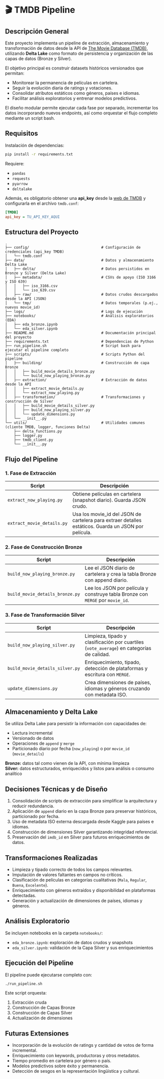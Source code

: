 # 🎬 TMDB Pipeline

## Descripción General

Este proyecto implementa un pipeline de extracción, almacenamiento y transformación de datos desde la API de [The Movie Database (TMDB)](https://www.themoviedb.org/), utilizando **Delta Lake** como formato de persistencia y organización de las capas de datos (Bronze y Silver).

El objetivo principal es construir datasets históricos versionados que permitan:

- Monitorear la permanencia de películas en cartelera.
- Seguir la evolución diaria de ratings y votaciones.
- Consolidar atributos estáticos como géneros, países e idiomas.
- Facilitar análisis exploratorios y entrenar modelos predictivos.

El diseño modular permite ejecutar cada fase por separado, incrementar los datos incorporando nuevos endpoints, así como orquestar el flujo completo mediante un script bash.

## Requisitos

Instalación de dependencias:

```bash
pip install -r requirements.txt
```

Requiere:
- `pandas`
- `requests`
- `pyarrow`
- `deltalake`

Además, es obligatorio obtener una **api_key** desde la [web de TMDB](https://www.themoviedb.org/) y configurarla en el archivo `tmdb.conf`:

```ini
[TMDB]
api_key = TU_API_KEY_AQUI
```

## Estructura del Proyecto

```
.
├── config/                                 # Configuración de credenciales (api_key TMDB)
│   └── tmdb.conf
├── data/                                   # Datos y almacenamiento Delta Lake
│   ├── delta/                              # Datos persistidos en Bronze y Silver (Delta Lake)
│   ├── metadata/                           # CSVs de apoyo (ISO 3166 y ISO 639)
│   │   ├── iso_3166.csv
│   │   └── iso_639.csv
│   ├── raw/                                # Datos crudos descargados desde la API (JSON)
│   └── tmp/                                # Datos temporales (p.ej., nuevos movie_id)
├── logs/                                   # Logs de ejecución
├── notebooks/                              # Análisis exploratorios (EDA)
│   ├── eda_bronze.ipynb
│   └── eda_silver.ipynb
├── README.md                               # Documentación principal del proyecto
├── requirements.txt                        # Dependencias de Python
├── run_pipeline.sh                         # Script bash para ejecutar el pipeline completo
├── scripts/                                # Scripts Python del pipeline
│   ├── building/                           # Construcción de capa Bronze
│   │   ├── build_movie_details_bronze.py
│   │   └── build_now_playing_bronze.py
│   ├── extraction/                         # Extracción de datos desde la API
│   │   ├── extract_movie_details.py
│   │   └── extract_now_playing.py
│   ├── transformation/                     # Transformaciones y construcción de Silver
│   │   ├── build_movie_details_silver.py
│   │   ├── build_now_playing_silver.py
│   │   └── update_dimensions.py
│   └── __init__.py
└── utils/                                  # Utilidades comunes (cliente TMDB, logger, funciones Delta)
    ├── delta_functions.py
    ├── logger.py
    ├── tmdb_client.py
    └── __init__.py

```

## Flujo del Pipeline

### 1. Fase de Extracción

| Script                        | Descripción |
|-------------------------------|-------------|
| `extract_now_playing.py`      | Obtiene películas en cartelera (snapshot diario). Guarda JSON crudo. |
| `extract_movie_details.py`    | Usa los movie_id del JSON de cartelera para extraer detalles estáticos. Guarda un JSON por película. |

### 2. Fase de Construcción Bronze

| Script                          | Descripción |
|---------------------------------|-------------|
| `build_now_playing_bronze.py`   | Lee el JSON diario de cartelera y crea la tabla Bronze con append diario. |
| `build_movie_details_bronze.py` | Lee los JSON por película y construye tabla Bronze con `MERGE` por `movie_id`. |

### 3. Fase de Transformación Silver

| Script                          | Descripción |
|---------------------------------|-------------|
| `build_now_playing_silver.py`   | Limpieza, tipado y clasificación por cuartiles (`vote_average`) en categorías de calidad. |
| `build_movie_details_silver.py` | Enriquecimiento, tipado, detección de plataformas y escritura con `MERGE`. |
| `update_dimensions.py`          | Crea dimensiones de países, idiomas y géneros cruzando con metadata ISO. |

## Almacenamiento y Delta Lake

Se utiliza Delta Lake para persistir la información con capacidades de:

- Lectura incremental
- Versionado de datos
- Operaciones de `append` y `merge`
- Particionado diario por fecha (`now_playing`) o por `movie_id` (`movie_details`)

**Bronze:** datos tal como vienen de la API, con mínima limpieza  
**Silver:** datos estructurados, enriquecidos y listos para análisis o consumo analítico

## Decisiones Técnicas y de Diseño

1. Consolidación de scripts de extracción para simplificar la arquitectura y reducir redundancia.
2. Aplicación de `append` diario en la capa Bronze para preservar históricos, particionado por fecha.
3. Uso de metadata ISO externa descargada desde Kaggle para países e idiomas.
4. Construcción de dimensiones Silver garantizando integridad referencial.
5. Preservación del `imdb_id` en Silver para futuros enriquecimientos de datos.

## Transformaciones Realizadas

- Limpieza y tipado correcto de todos los campos relevantes.
- Imputación de valores faltantes en campos no críticos.
- Clasificación de películas en categorías cualitativas (`Mala`, `Regular`, `Buena`, `Excelente`).
- Enriquecimiento con géneros extraídos y disponibilidad en plataformas detectadas.
- Generación y actualización de dimensiones de países, idiomas y géneros.

## Análisis Exploratorio

Se incluyen notebooks en la carpeta `notebooks/`:

- `eda_bronze.ipynb`: exploración de datos crudos y snapshots
- `eda_silver.ipynb`: validación de la Capa Silver y sus enriquecimientos

## Ejecución del Pipeline

El pipeline puede ejecutarse completo con:

```bash
./run_pipeline.sh
```

Este script orquesta:

1. Extracción cruda
2. Construcción de Capas Bronze
3. Construcción de Capas Silver
4. Actualización de dimensiones

## Futuras Extensiones

- Incorporación de la evolución de ratings y cantidad de votos de forma incremental.
- Enriquecimiento con keywords, productoras y otros metadatos.
- Tiempo promedio en cartelera por género o país.
- Modelos predictivos sobre éxito y permanencia.
- Detección de sesgos en la representación lingüística y cultural.